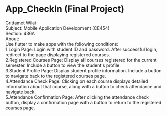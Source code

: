 # App_CheckIn (Final Project)  
Grittamet Wilai  
Subject: Mobile Application Development (CE454)  
Section: 436A  
About:  
  Use flutter to make apps with the following conditions:  
    1.Login Page: Login with student ID and password. After successful login, redirect to the page displaying registered courses.  
    2.Registered Courses Page: Display all courses registered for the current semester. Include a button to view the student's profile.  
    3.Student Profile Page: Display student profile information. Include a button to navigate back to the registered courses page.  
    4.Attendance Check Page: Clicking on each course displays detailed information about that course, along with a button to check attendance and navigate back.  
    5.Attendance Confirmation Page: After clicking the attendance check button, display a confirmation page with a button to return to the registered courses page.
